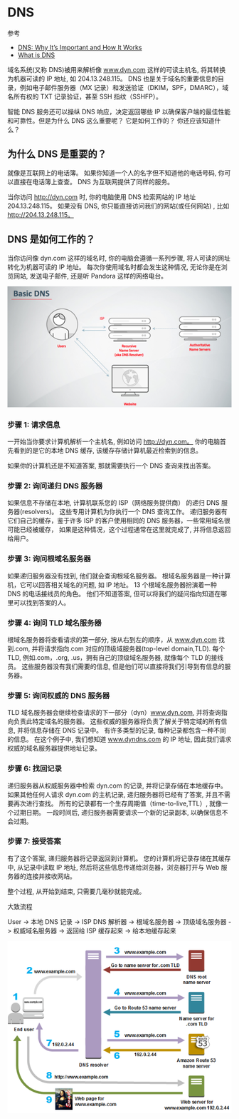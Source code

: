 # DNS

参考

- [DNS: Why It’s Important and How It Works](https://dyn.com/blog/dns-why-its-important-how-it-works/)
- [What is DNS](https://aws.amazon.com/cn/route53/what-is-dns/)

域名系统(又称 DNS)被用来解析像 www.dyn.com 这样的可读主机名, 将其转换为机器可读的 IP 地址, 如 204.13.248.115。 DNS 也是关于域名的重要信息的目录，例如电子邮件服务器（MX 记录）和发送验证（DKIM，SPF，DMARC），域名所有权的 TXT 记录验证，甚至 SSH 指纹（SSHFP）。

智能 DNS 服务还可以操纵 DNS 响应，决定返回哪些 IP 以确保客户端的最佳性能和可靠性。但是为什么 DNS 这么重要呢？ 它是如何工作的？ 你还应该知道什么？

## 为什么 DNS 是重要的？

就像是互联网上的电话簿。 如果你知道一个人的名字但不知道他的电话号码, 你可以直接在电话簿上查查。 DNS 为互联网提供了同样的服务。

当你访问 http://dyn.com 时, 你的电脑使用 DNS 检索网站的 IP 地址 204.13.248.115。 如果没有 DNS, 你只能直接访问我们的网站(或任何网站) , 比如 http://204.13.248.115。

## DNS 是如何工作的？

当你访问像 dyn.com 这样的域名时, 你的电脑会遵循一系列步骤, 将人可读的网址转化为机器可读的 IP 地址。 每次你使用域名时都会发生这种情况, 无论你是在浏览网站, 发送电子邮件, 还是听 Pandora 这样的网络电台。

![](img/DNS.png)

### 步骤 1: 请求信息

一开始当你要求计算机解析一个主机名, 例如访问 http://dyn.com。 你的电脑首先看到的是它的本地 DNS 缓存, 该缓存存储计算机最近检索到的信息。

如果你的计算机还是不知道答案, 那就需要执行一个 DNS 查询来找出答案。

### 步骤 2: 询问递归 DNS 服务器

如果信息不存储在本地, 计算机联系您的 ISP（网络服务提供商） 的递归 DNS 服务器(resolvers)。 这些专用计算机为你执行一个 DNS 查询工作。 递归服务器有它们自己的缓存，鉴于许多 ISP 的客户使用相同的 DNS 服务器，一些常用域名很可能已经被缓存， 如果是这种情况，这个过程通常在这里就完成了, 并将信息返回给用户。

### 步骤 3: 询问根域名服务器

如果递归服务器没有找到, 他们就会查询根域名服务器。 根域名服务器是一种计算机，它可以回答相关域名的问题, 如 IP 地址。 13 个根域名服务器扮演着一种 DNS 的电话接线员的角色。 他们不知道答案, 但可以将我们的疑问指向知道在哪里可以找到答案的人。

### 步骤 4: 询问 TLD 域名服务器

根域名服务器将查看请求的第一部分, 按从右到左的顺序，从 www.dyn.com 找到.com, 并将请求指向.com 对应的顶级域服务器(top-level domain,TLD). 每个 TLD, 例如.com，.org, .us，拥有自己的顶级域名服务器, 就像每个 TLD 的接线员。 这些服务器没有我们需要的信息, 但是他们可以直接将我们引导到有信息的服务器。

### 步骤 5: 询问权威的 DNS 服务器

TLD 域名服务器会继续检查请求的下一部分（dyn）www.dyn.com, 并将查询指向负责此特定域名的服务器。 这些权威的服务器将负责了解关于特定域的所有信息, 并将信息存储在 DNS 记录中。 有许多类型的记录, 每种记录都包含一种不同的信息。 在这个例子中, 我们想知道 www.dyndns.com 的 IP 地址, 因此我们请求权威的域名服务器提供地址记录。

### 步骤 6: 找回记录

递归服务器从权威服务器中检索 dyn.com 的记录, 并将记录存储在本地缓存中。 如果其他任何人请求 dyn.com 的主机记录, 递归服务器将已经有了答案, 并且不需要再次进行查找。 所有的记录都有一个生存周期值（time-to-live,TTL）, 就像一个过期日期。 一段时间后, 递归服务器需要请求一个新的记录副本, 以确保信息不会过期。

### 步骤 7: 接受答案

有了这个答案, 递归服务器将记录返回到计算机。 您的计算机将记录存储在其缓存中, 从记录中读取 IP 地址, 然后将这些信息传递给浏览器，浏览器打开与 Web 服务器的连接并接收网站。

整个过程, 从开始到结束, 只需要几毫秒就能完成。

大致流程

User -> 本地 DNS 记录 -> ISP DNS 解析器 -> 根域名服务器 -> 顶级域名服务器 -> 权威域名服务器 -> 返回给 ISP 缓存起来 -> 给本地缓存起来

![](img/dns-process.png)
